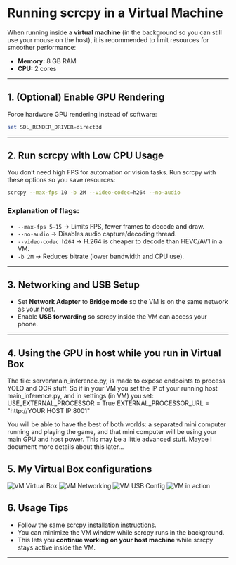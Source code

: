 # Running scrcpy in a Virtual Machine

When running inside a **virtual machine** (in the background so you can still use your mouse on the host), it is recommended to limit resources for smoother performance:

- **Memory:** 8 GB RAM  
- **CPU:** 2 cores

---

## 1. (Optional) Enable GPU Rendering
Force hardware GPU rendering instead of software:

```powershell
set SDL_RENDER_DRIVER=direct3d
```

---

## 2. Run scrcpy with Low CPU Usage

You don’t need high FPS for automation or vision tasks.
Run scrcpy with these options so you save resources:

```bash
scrcpy --max-fps 10 -b 2M --video-codec=h264 --no-audio
```

### Explanation of flags:

* `--max-fps 5–15` → Limits FPS, fewer frames to decode and draw.
* `--no-audio` → Disables audio capture/decoding thread.
* `--video-codec h264` → H.264 is cheaper to decode than HEVC/AV1 in a VM.
* `-b 2M` → Reduces bitrate (lower bandwidth and CPU use).

---

## 3. Networking and USB Setup

* Set **Network Adapter** to **Bridge mode** so the VM is on the same network as your host.
* Enable **USB forwarding** so scrcpy inside the VM can access your phone.

---

## 4. Using the GPU in host while you run in Virtual Box

The file: server\main_inference.py, is made to expose endpoints to process YOLO and OCR stuff. So if in your VM you set the IP of your running host main_inference.py, and in settings (in VM) you set:
USE_EXTERNAL_PROCESSOR = True
EXTERNAL_PROCESSOR_URL = "http://YOUR HOST IP:8001"

You will be able to have the best of both worlds: a separated mini computer running and playing the game, and that mini computer will be using your main GPU and host power. This may be a little advanced stuff. Maybe I document more details about this later...

## 5. My Virtual Box configurations

![VM Virtual Box](../assets/doc/VM-Virtual-Box.png)
![VM Networking](../assets/doc/VM-Bridge-Network.png)
![VM USB Config](../assets/doc/VM-USB-Scrcpy.png)
![VM in action](../assets/doc/VM.png)


## 6. Usage Tips

* Follow the same [scrcpy installation instructions](https://github.com/Genymobile/scrcpy).
* You can minimize the VM window while scrcpy runs in the background.
* This lets you **continue working on your host machine** while scrcpy stays active inside the VM.

---
